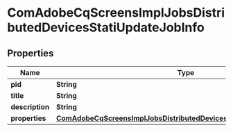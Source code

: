 
# ComAdobeCqScreensImplJobsDistributedDevicesStatiUpdateJobInfo

## Properties
Name | Type | Description | Notes
------------ | ------------- | ------------- | -------------
**pid** | **String** |  |  [optional]
**title** | **String** |  |  [optional]
**description** | **String** |  |  [optional]
**properties** | [**ComAdobeCqScreensImplJobsDistributedDevicesStatiUpdateJobProperties**](ComAdobeCqScreensImplJobsDistributedDevicesStatiUpdateJobProperties.md) |  |  [optional]



